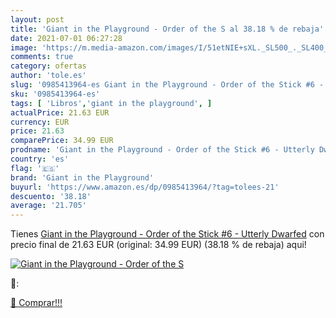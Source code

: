 ```yaml
---
layout: post
title: 'Giant in the Playground - Order of the S al 38.18 % de rebaja'
date: 2021-07-01 06:27:28
image: 'https://m.media-amazon.com/images/I/51etNIE+sXL._SL500_._SL400_.jpg'
comments: true
category: ofertas
author: 'tole.es'
slug: '0985413964-es Giant in the Playground - Order of the Stick #6 - Utterly...'
sku: '0985413964-es'
tags: [ 'Libros','giant in the playground', ]
actualPrice: 21.63 EUR
currency: EUR
price: 21.63
comparePrice: 34.99 EUR
prodname: 'Giant in the Playground - Order of the Stick #6 - Utterly Dwarfed'
country: 'es'
flag: '🇪🇸'
brand: 'Giant in the Playground'
buyurl: 'https://www.amazon.es/dp/0985413964/?tag=tolees-21'
descuento: '38.18'
average: '21.705'
---
```


Tienes [Giant in the Playground - Order of the Stick #6 - Utterly Dwarfed](https://www.amazon.es/dp/0985413964/?tag=tolees-21) con precio final de  21.63 EUR (original: 34.99 EUR) (38.18 %  de rebaja) aqui!

[![Giant in the Playground - Order of the S](https://m.media-amazon.com/images/I/51etNIE+sXL._SL500_._SL400_.jpg)](https://www.amazon.es/dp/0985413964/?tag=tolees-21)

🔎:


[🛒 Comprar!!!](https://www.amazon.es/dp/0985413964/?tag=tolees-21)
